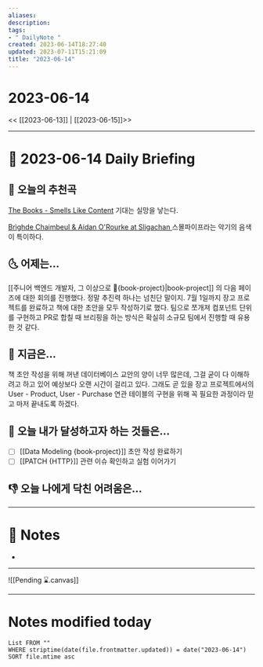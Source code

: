 ```yaml
---
aliases: 
description:
tags:
- " DailyNote "
created: 2023-06-14T18:27:40
updated: 2023-07-11T15:21:09
title: "2023-06-14"
---
```


# 2023-06-14

<< [[2023-06-13]] | [[2023-06-15]]>>

---
# 📅 2023-06-14 Daily Briefing

## 🎵 오늘의 추천곡

[The Books - Smells Like Content](https://youtu.be/LT_Uf4hq-fk) 기대는 실망을 낳는다. 

[Brìghde Chaimbeul & Aidan O'Rourke at Sligachan ](https://youtu.be/BN-QdOhOL7Q) 스몰파이프라는 악기의 음색이 특이하다.

## 🌜 어제는...

[[주니어 백엔드 개발자, 그 이상으로 🚀{book-project}|book-project]] 의 다음 페이즈에 대한 회의를 진행했다. 정말 추진력 하나는 넘친단 말이지. 7월 1일까지 장고 프로젝트를 완료하고 책에 대한 초안을 모두 작성하기로 했다. 팀으로 쪼개져 컴포넌트 단위를 구현하고 PR로 합칠 때 브리핑을 하는 방식은 확실히 소규모 팀에서 진행할 때 유용한 것 같다.

## 🙌 지금은...

책 초안 작성을 위해 꺼낸 데이터베이스 교안의 양이 너무 많은데, 그걸 굳이 다 이해하려고 하고 있어 예상보다 오랜 시간이 걸리고 있다. 그래도 곧 있을 장고 프로젝트에서의 User - Product, User - Purchase 연관 테이블의 구현을 위해 꼭 필요한 과정이라 믿고 마저 끝내도록 하겠다.

## 🚀 오늘 내가 달성하고자 하는 것들은...

- [ ] [[Data Modeling {book-project}]] 초안 작성 완료하기
- [ ] [[PATCH {HTTP}]] 관련 이슈 확인하고 실험 이어가기

## 👎 오늘 나에게 닥친 어려움은...


---

# 📝 Notes

- 

___

![[Pending ⌛.canvas]]

---
# Notes modified today

```dataview
List FROM "" 
WHERE striptime(date(file.frontmatter.updated)) = date("2023-06-14") 
SORT file.mtime asc
```
